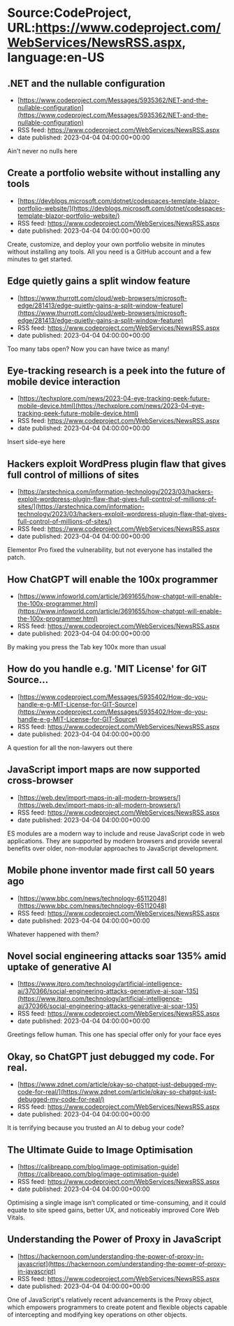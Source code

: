 # Source:CodeProject, URL:https://www.codeproject.com/WebServices/NewsRSS.aspx, language:en-US

## .NET and the nullable configuration
 - [https://www.codeproject.com/Messages/5935362/NET-and-the-nullable-configuration](https://www.codeproject.com/Messages/5935362/NET-and-the-nullable-configuration)
 - RSS feed: https://www.codeproject.com/WebServices/NewsRSS.aspx
 - date published: 2023-04-04 04:00:00+00:00

Ain't never no nulls here

## Create a portfolio website without installing any tools
 - [https://devblogs.microsoft.com/dotnet/codespaces-template-blazor-portfolio-website/](https://devblogs.microsoft.com/dotnet/codespaces-template-blazor-portfolio-website/)
 - RSS feed: https://www.codeproject.com/WebServices/NewsRSS.aspx
 - date published: 2023-04-04 04:00:00+00:00

Create, customize, and deploy your own portfolio website in minutes without installing any tools. All you need is a GitHub account and a few minutes to get started.

## Edge quietly gains a split window feature
 - [https://www.thurrott.com/cloud/web-browsers/microsoft-edge/281413/edge-quietly-gains-a-split-window-feature](https://www.thurrott.com/cloud/web-browsers/microsoft-edge/281413/edge-quietly-gains-a-split-window-feature)
 - RSS feed: https://www.codeproject.com/WebServices/NewsRSS.aspx
 - date published: 2023-04-04 04:00:00+00:00

Too many tabs open? Now you can have twice as many!

## Eye-tracking research is a peek into the future of mobile device interaction
 - [https://techxplore.com/news/2023-04-eye-tracking-peek-future-mobile-device.html](https://techxplore.com/news/2023-04-eye-tracking-peek-future-mobile-device.html)
 - RSS feed: https://www.codeproject.com/WebServices/NewsRSS.aspx
 - date published: 2023-04-04 04:00:00+00:00

Insert side-eye here

## Hackers exploit WordPress plugin flaw that gives full control of millions of sites
 - [https://arstechnica.com/information-technology/2023/03/hackers-exploit-wordpress-plugin-flaw-that-gives-full-control-of-millions-of-sites/](https://arstechnica.com/information-technology/2023/03/hackers-exploit-wordpress-plugin-flaw-that-gives-full-control-of-millions-of-sites/)
 - RSS feed: https://www.codeproject.com/WebServices/NewsRSS.aspx
 - date published: 2023-04-04 04:00:00+00:00

Elementor Pro fixed the vulnerability, but not everyone has installed the patch.

## How ChatGPT will enable the 100x programmer
 - [https://www.infoworld.com/article/3691655/how-chatgpt-will-enable-the-100x-programmer.html](https://www.infoworld.com/article/3691655/how-chatgpt-will-enable-the-100x-programmer.html)
 - RSS feed: https://www.codeproject.com/WebServices/NewsRSS.aspx
 - date published: 2023-04-04 04:00:00+00:00

By making you press the Tab key 100x more than usual

## How do you handle e.g. 'MIT License' for GIT Source...
 - [https://www.codeproject.com/Messages/5935402/How-do-you-handle-e-g-MIT-License-for-GIT-Source](https://www.codeproject.com/Messages/5935402/How-do-you-handle-e-g-MIT-License-for-GIT-Source)
 - RSS feed: https://www.codeproject.com/WebServices/NewsRSS.aspx
 - date published: 2023-04-04 04:00:00+00:00

A question for all the non-lawyers out there

## JavaScript import maps are now supported cross-browser
 - [https://web.dev/import-maps-in-all-modern-browsers/](https://web.dev/import-maps-in-all-modern-browsers/)
 - RSS feed: https://www.codeproject.com/WebServices/NewsRSS.aspx
 - date published: 2023-04-04 04:00:00+00:00

ES modules are a modern way to include and reuse JavaScript code in web applications. They are supported by modern browsers and provide several benefits over older, non-modular approaches to JavaScript development.

## Mobile phone inventor made first call 50 years ago
 - [https://www.bbc.com/news/technology-65112048](https://www.bbc.com/news/technology-65112048)
 - RSS feed: https://www.codeproject.com/WebServices/NewsRSS.aspx
 - date published: 2023-04-04 04:00:00+00:00

Whatever happened with them?

## Novel social engineering attacks soar 135% amid uptake of generative AI
 - [https://www.itpro.com/technology/artificial-intelligence-ai/370366/social-engineering-attacks-generative-ai-soar-135](https://www.itpro.com/technology/artificial-intelligence-ai/370366/social-engineering-attacks-generative-ai-soar-135)
 - RSS feed: https://www.codeproject.com/WebServices/NewsRSS.aspx
 - date published: 2023-04-04 04:00:00+00:00

Greetings fellow human. This one has special offer only for your face eyes

## Okay, so ChatGPT just debugged my code. For real.
 - [https://www.zdnet.com/article/okay-so-chatgpt-just-debugged-my-code-for-real/](https://www.zdnet.com/article/okay-so-chatgpt-just-debugged-my-code-for-real/)
 - RSS feed: https://www.codeproject.com/WebServices/NewsRSS.aspx
 - date published: 2023-04-04 04:00:00+00:00

It is terrifying because you trusted an AI to debug your code?

## The Ultimate Guide to Image Optimisation
 - [https://calibreapp.com/blog/image-optimisation-guide](https://calibreapp.com/blog/image-optimisation-guide)
 - RSS feed: https://www.codeproject.com/WebServices/NewsRSS.aspx
 - date published: 2023-04-04 04:00:00+00:00

Optimising a single image isn’t complicated or time-consuming, and it could equate to site speed gains, better UX, and noticeably improved Core Web Vitals.

## Understanding the Power of Proxy in JavaScript
 - [https://hackernoon.com/understanding-the-power-of-proxy-in-javascript](https://hackernoon.com/understanding-the-power-of-proxy-in-javascript)
 - RSS feed: https://www.codeproject.com/WebServices/NewsRSS.aspx
 - date published: 2023-04-04 04:00:00+00:00

One of JavaScript's relatively recent advancements is the Proxy object, which empowers programmers to create potent and flexible objects capable of intercepting and modifying key operations on other objects.

